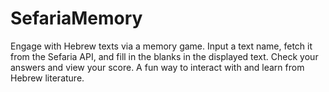 # SefariaMemory
Engage with Hebrew texts via a memory game. Input a text name, fetch it from the Sefaria API, and fill in the blanks in the displayed text. Check your answers and view your score. A fun way to interact with and learn from Hebrew literature.
